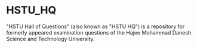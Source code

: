 # HSTU_HQ
"HSTU Hall of Questions" (also known as "HSTU HQ") is a repository for formerly appeared examination questions of the Hajee Mohammad Danesh Science and Technology University.
